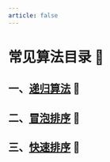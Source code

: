 ```yaml
---
article: false
---
```

# 常见算法目录  :love_letter:
## 一、[递归算法](/arithmetic/digui/)  :clown_face:
## 二、[冒泡排序](/arithmetic/maopao/)  :clown_face:
## 三、[快速排序](/arithmetic/kuaisu/)  :clown_face:
